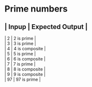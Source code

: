 # Prime numbers 

|  Inpup  | Expected Output  |
------------------------------
|  2      | 2  is prime      |  
|  3      | 3  is prime      |  
|  4      | 4  is composite  |  
|  5      | 5  is prime      |  
|  6      | 6  is composite  |  
|  7      | 7  is prime      |  
|  8      | 8  is composite  |  
|  9      | 9  is composite  |  
|  97     | 97 is prime      |   

